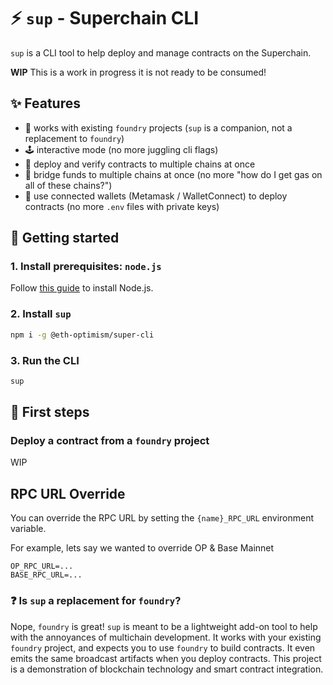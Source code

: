 # ⚡️ `sup` - Superchain CLI

`sup` is a CLI tool to help deploy and manage contracts on the Superchain.

**WIP** This is a work in progress it is not ready to be consumed!

## ✨ Features

- 🤝 works with existing `foundry` projects (`sup` is a companion, not a replacement to `foundry`)
- 🕹️ interactive mode (no more juggling cli flags)
- 🚀 deploy and verify contracts to multiple chains at once
- 💸 bridge funds to multiple chains at once (no more "how do I get gas on all of these chains?")
- 🔑 use connected wallets (Metamask / WalletConnect) to deploy contracts (no more `.env` files with private keys)

## 🚀 Getting started

### 1. Install prerequisites: `node.js`

Follow [this guide](https://nodejs.org/en/download) to install Node.js.

### 2. Install `sup`

```sh
npm i -g @eth-optimism/super-cli
```

### 3. Run the CLI

```bash
sup
```

## 🔀 First steps

### Deploy a contract from a `foundry` project

WIP

## RPC URL Override

You can override the RPC URL by setting the `{name}_RPC_URL` environment variable.

For example, lets say we wanted to override OP & Base Mainnet

```
OP_RPC_URL=...
BASE_RPC_URL=...
```

### ❓ Is `sup` a replacement for `foundry`?

Nope, `foundry` is great! `sup` is meant to be a lightweight add-on tool to help with the annoyances of multichain development. It works with your existing `foundry` project, and expects you to use `foundry` to build contracts. It even emits the same broadcast artifacts when you deploy contracts.
This project is a demonstration of blockchain technology and smart contract integration.